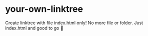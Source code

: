 # your-own-linktree
Create linktree with file index.html only! No more file or folder. Just index.html and good to go 💯
